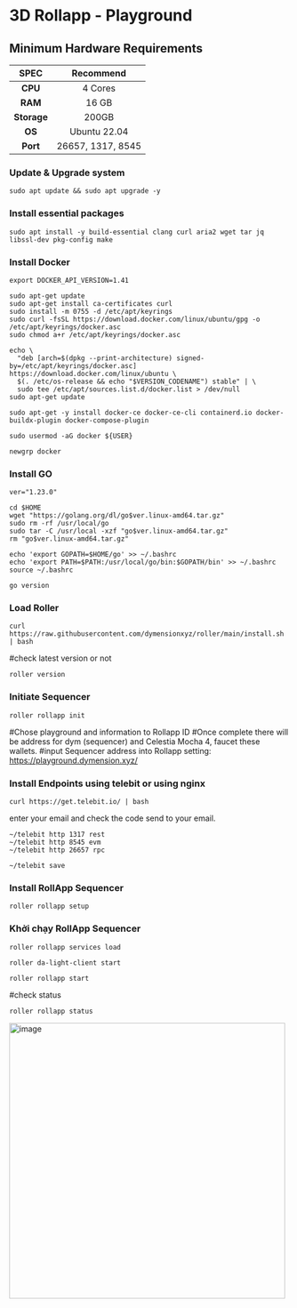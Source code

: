 # 3D Rollapp - Playground
## Minimum Hardware Requirements

|   SPEC      |       Recommend          |
| :---------: | :-----------------------:|
|   **CPU**   |        4 Cores           |
|   **RAM**   |        16 GB              |
| **Storage** |       200GB            |
|   **OS**    |        Ubuntu 22.04      |
|   **Port**  |       26657, 1317, 8545           | 

### Update & Upgrade system
```
sudo apt update && sudo apt upgrade -y
```
### Install essential packages
```
sudo apt install -y build-essential clang curl aria2 wget tar jq libssl-dev pkg-config make
```
### Install Docker
```
export DOCKER_API_VERSION=1.41
```
```
sudo apt-get update
sudo apt-get install ca-certificates curl
sudo install -m 0755 -d /etc/apt/keyrings
sudo curl -fsSL https://download.docker.com/linux/ubuntu/gpg -o /etc/apt/keyrings/docker.asc
sudo chmod a+r /etc/apt/keyrings/docker.asc

echo \
  "deb [arch=$(dpkg --print-architecture) signed-by=/etc/apt/keyrings/docker.asc] https://download.docker.com/linux/ubuntu \
  $(. /etc/os-release && echo "$VERSION_CODENAME") stable" | \
  sudo tee /etc/apt/sources.list.d/docker.list > /dev/null
sudo apt-get update
```
```
sudo apt-get -y install docker-ce docker-ce-cli containerd.io docker-buildx-plugin docker-compose-plugin
```
```
sudo usermod -aG docker ${USER}
```
```
newgrp docker
```
### Install GO
```
ver="1.23.0"
```
```
cd $HOME
wget "https://golang.org/dl/go$ver.linux-amd64.tar.gz"
sudo rm -rf /usr/local/go
sudo tar -C /usr/local -xzf "go$ver.linux-amd64.tar.gz"
rm "go$ver.linux-amd64.tar.gz"
```
```
echo 'export GOPATH=$HOME/go' >> ~/.bashrc
echo 'export PATH=$PATH:/usr/local/go/bin:$GOPATH/bin' >> ~/.bashrc
source ~/.bashrc
```
```
go version
```
### Load Roller
```
curl https://raw.githubusercontent.com/dymensionxyz/roller/main/install.sh | bash
```
#check latest version or not
```
roller version
```
### Initiate Sequencer
```
roller rollapp init
```
#Chose playground and information to Rollapp ID
#Once complete there will be address for dym (sequencer) and Celestia Mocha 4, faucet these wallets.
#input Sequencer address into Rollapp setting: https://playground.dymension.xyz/

### Install Endpoints using telebit or using nginx
```
curl https://get.telebit.io/ | bash
```
enter your email and check the code send to your email.
```
~/telebit http 1317 rest
~/telebit http 8545 evm
~/telebit http 26657 rpc
```
```
~/telebit save
```
### Install RollApp Sequencer
```
roller rollapp setup
```
### Khởi chạy RollApp Sequencer
```
roller rollapp services load
```
```
roller da-light-client start
```
```
roller rollapp start
```
#check status
```
roller rollapp status
```
<img width="496" alt="image" src="https://github.com/user-attachments/assets/81b0a46c-d1ca-4aa6-8761-0094a4145fec">

